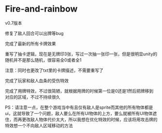 # Fire-and-rainbow

v0.7版本

修复了敌人回合可以出牌等bug



完成了最新的所有卡牌效果

重写了抽卡逻辑，现在是无牌印3张，写过一次抽一张印一张，但是很明显unity的随机并不是那么随机，很容易全0或者全1

注意：同时也更改了txt里的卡牌描述，不需要重写了



完成了玩家和敌人血条的受伤特效



完成了用牌特效，不过很简陋，就根据用牌的时候第一位是0还是1然后把牌移到对应的区域，不过不持续很久



PS：请注意一点，在整个游戏当中有且仅有敌人是sprite而其他的所有物体都是ui，这就导致了一个问题，敌人要么在所有UI物体的上方，要么就被所有UI物体遮住，而再更改敌人物体代价太大，所以我想在优化特效的时候，应该将用攻击牌的特效想一个不向敌人区域移动的方法

